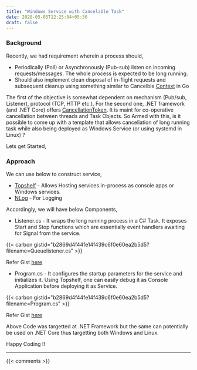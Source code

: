 ```yaml
---
title: "Windows Service with Cancelable Task"
date: 2020-05-05T12:25:04+05:30
draft: false
---
```


### Background
Recently, we had requirement wherein a process should, 
 
 * Periodically (Poll) or Asynchronously (Pub-sub) listen on incoming requests/messages. The whole process is expected to be long running.
 * Should also implement clean disposal of in-flight requests and subsequent cleanup using something similar to Cancelble [Context](https://golang.org/pkg/context/) in Go
 
 The first of the objective is somewhat dependent on mechanism (Pub/sub, Listener), protocol (TCP, HTTP etc.). For the second one, .NET framework (and .NET Core) offers [CancellationToken](https://docs.microsoft.com/en-us/dotnet/api/system.threading.cancellationtoken?view=netcore-3.1). It is maint for co-operative cancellation between threads and Task Objects. So Armed with this, is it possible to come up with a template that allows cancellation of long running task while also being deployed as Windows Service (or using systemd in Linux) ?

 Lets get Started,

### Approach

We can use below to construct service, 
 * [Topshelf](http://topshelf-project.com/) - Allows Hosting  services in-process as console apps or Windows services. 
 * [NLog](htps://nlog-project.org) - For Logging
 
Accordingly, we will have below Components, 

* Listener.cs - It wraps the long running process in a C# Task. It exposes Start and Stop functions which are essentially event handlers awaiting for Signal from the service. 

{{< carbon gistid="b2869d4f44fe14f439c6f0e60ea2b5d5?filename=Queuelistener.cs" >}}

Refer Gist [here](https://gist.github.com/sachinsu/b2869d4f44fe14f439c6f0e60ea2b5d5#file-queuelistener-cs)
 
* Program.cs - It configures the startup parameters for the service and initializes it. Using Topshelf, one can easily debug it as Console Application before deploying it as Service.

{{< carbon gistid="b2869d4f44fe14f439c6f0e60ea2b5d5?filename=Program.cs" >}}

Refer Gist [here](https://gist.github.com/sachinsu/b2869d4f44fe14f439c6f0e60ea2b5d5#file-program-cs)
 
Above Code was targetted at .NET Framework but the same can potentially be used on .NET Core thus targetting both Windows and Linux.

Happy Coding !!

---

{{< comments >}}